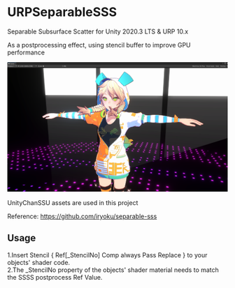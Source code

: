 # URPSeparableSSS
Separable Subsurface Scatter for Unity 2020.3 LTS & URP 10.x 

As a postprocessing effect, using stencil buffer to improve GPU performance

<p align="center">
  <img src="https://github.com/bearworks/URPSeparableSSS/blob/main/Image.png">
</p>

UnityChanSSU assets are used in this project

Reference:
https://github.com/iryoku/separable-sss


## Usage

1.Insert Stencil { Ref[_StencilNo] Comp always  Pass Replace } to your objects' shader code.  
2.The _StencilNo property of the objects' shader material needs to match the SSSS postprocess Ref Value.
